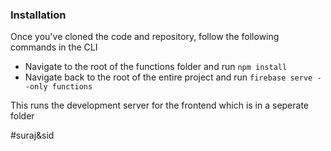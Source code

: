 ### Installation

Once you've cloned the code and repository, follow the following commands in the CLI

- Navigate to the root of the functions folder and run `npm install`
- Navigate back to the root of the entire project and run `firebase serve --only functions`

This runs the development server for the frontend which is in a seperate folder

#suraj&sid
